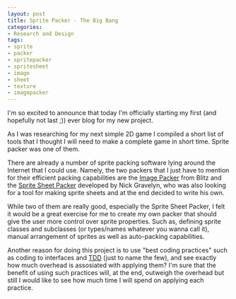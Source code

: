 ```yaml
---
layout: post
title: Sprite Packer - The Big Bang
categories:
- Research and Design
tags:
- sprite
- packer
- spritepacker
- spritesheet
- image
- sheet
- texture
- imagepacker
---
```


I'm so excited to announce that today I'm officially starting my first (and hopefully not last ;)) ever blog for my new project.

As I was researching for my next simple 2D game I compiled a short list of tools that I thought I will need to make a complete game in short time. Sprite packer was one of them.

There are already a number of sprite packing software lying around the Internet that I could use. Namely, the two packers that I just have to mention for their efficient packing capabilities are the [Image Packer][blitz_packer] from Blitz and the [Sprite Sheet Packer][sprite_packer] developed by Nick Gravelyn, who was also looking for a tool for making sprite sheets and at the end decided to write his own.

While two of them are really good, especially the Sprite Sheet Packer, I felt it would be a great exercise for me to create my own packer that should give the user more control over sprite properties. Such as, defining sprite classes and subclasses (or types/names whatever you wanna call it), manual arrangement of sprites as well as auto-packing capabilities.

Another reason for doing this project is to use "best coding practices" such as coding to interfaces and [TDD][tdd] (just to name the few), and see exactly how much overhead is assosiated with applying them? I'm sure that the benefit of using such practices will, at the end, outweigh the overhead but still I would like to see how much time I will spend on applying each practice.

[blitz_packer]: http://www.blitzbasic.com/Community/posts.php?topic=30518  "Blitz Image Packer"
[sprite_packer]: http://spritesheetpacker.codeplex.com  "Sprite Sheet Packer"
[tdd]: http://en.wikipedia.org/wiki/Test-driven_development  "TDD"

